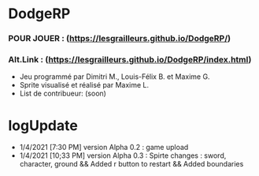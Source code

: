 # DodgeRP
### POUR JOUER : (https://lesgrailleurs.github.io/DodgeRP/)
### Alt.Link : (https://lesgrailleurs.github.io/DodgeRP/index.html)
- Jeu programmé par Dimitri M., Louis-Félix B. et Maxime G.
- Sprite visualisé et réalisé par Maxime L.
- List de contribueur:
 (soon)
# logUpdate
- 1/4/2021 [7:30 PM] version Alpha 0.2 :
game upload
- 1/4/2021 [10;33 PM] version Alpha 0.3 :
 Spirte changes : sword, character, ground
 && Added r button to restart
 && Added boundaries
